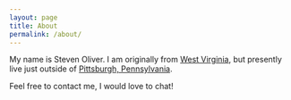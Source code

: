 ```yaml
---
layout: page
title: About
permalink: /about/
---
```


My name is Steven Oliver. I am originally from [West
Virginia](https://en.wikipedia.org/wiki/West_Virginia), but presently live just
outside of [Pittsburgh,
Pennsylvania](https://en.wikipedia.org/wiki/Pittsburgh).

Feel free to contact me, I would love to chat!

